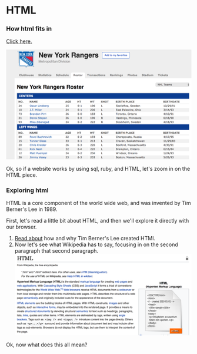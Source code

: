 # HTML

### How html fits in

[Click here.](http://www.espn.com/nhl/team/roster/_/name/nyr/new-york-rangers)

![](./ny-rangers-roster.png)

Ok, so if a website works by using sql, ruby, and HTML, let's zoom in on the HTML piece.

### Exploring html

HTML is a core component of the world wide web, and was invented by Tim Berner's Lee in 1989.

First, let's read a little bit about HTML, and then we'll explore it directly with our browser.

1. [Read about](http://webfoundation.org/about/vision/history-of-the-web/) how and why Tim Berner's Lee created HTMl.
2. Now let's see what Wikipedia has to say, focusing in on the second paragraph that second paragraph.
![](./wiki-html.png)

Ok, now what does this all mean?
